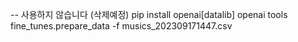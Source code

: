-- 사용하지 않습니다 (삭제예정)
pip install openai[datalib]
openai tools fine_tunes.prepare_data -f musics_202309171447.csv

